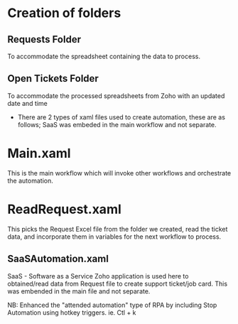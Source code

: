 # Creation of folders

## Requests Folder

To accommodate the spreadsheet containing the data to process.

## Open Tickets Folder

To accommodate the processed spreadsheets from Zoho with an updated date and time

* There are 2 types of xaml files used to create automation, these are as follows; SaaS was embeded in the main workflow and not separate.

# Main.xaml

This is the main workflow which will invoke other workflows and orchestrate the automation.

# ReadRequest.xaml

This picks the Request Excel file from the folder we created, read the ticket data, and incorporate them in variables for the next workflow to process.

## SaaSAutomation.xaml

SaaS - Software as a Service
Zoho application is used here to obtained/read data from Request file to create support ticket/job card. This was embended in the main file and not separate.

NB: Enhanced the "attended automation" type of RPA by including Stop Automation using hotkey triggers. ie. Ctl + k

